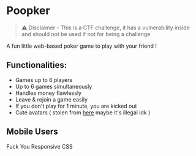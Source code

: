 # Poopker
> ⚠️ Disclaimer - This is a CTF challenge, it has a vulnerability inside and should not be used if not for being a challenge

A fun little web-based poker game to play with your friend !

## Functionalities:

- Games up to 6 players
- Up to 6 games simultaneously
- Handles money flawlessly
- Leave & rejoin a game easily
- If you don't play for 1 minute, you are kicked out
- Cute avatars ( stolen from [here](https://kculture.kgames.fr/) maybe it's illegal idk )

## Mobile Users

Fuck You Responsive CSS
